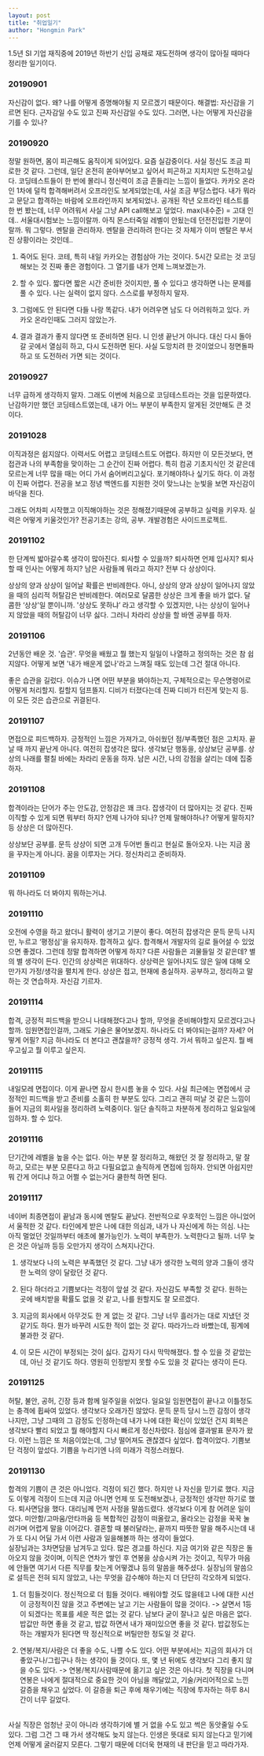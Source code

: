 ```yaml
---
layout: post
title: "취업일기"
author: "Hongmin Park"
---
```

1.5년 SI 기업 재직중에 2019년 하반기 신입 공채로 재도전하며 생각이 많아질 때마다 정리한 일기이다.

### 20190901
자신감이 없다. 왜? 나를 어떻게 증명해야될 지 모르겠기 때문이다. 해결법: 자신감을 기르면 된다. 근자감일 수도 있고 진짜 자신감일 수도 있다. 그러면, 나는 어떻게 자신감을 기를 수 있나?

### 20190920
정말 원하면, 몸이 피곤해도 움직이게 되어있다. 요즘 실감중이다. 사실 정신도 조금 피로한 것 같다. 그런데, 일단 온전히 쏟아부어보고 싶어서 피곤하고 지치지만 도전하고싶다. 코딩테스트들이 한 번에 몰리니 정신력이 조금 흔들리는 느낌이 들었다. 카카오 온라인 1차에 덜컥 합격해버려서 오프라인도 보게되었는데, 사실 조금 부담스럽다. 내가 뭐라고 문닫고 합격하는 바람에 오프라인까지 보게되었나. 공개된 작년 오프라인 테스트를 한 번 봤는데, 너무 어려워서 사실 그냥 API call해보고 덮었다. max(내수준) = 고대 인데.. 서울대시험보는 느낌이랄까. 아직 몬스터죽일 레벨이 안됬는데 던전진입한 기분이랄까. 뭐 그렇다. 멘탈을 관리하자. 멘탈을 관리하려 한다는 것 자체가 이미 멘탈은 부서진 상황이라는 것인데..

1. 죽어도 된다. 
코테, 특히 내일 카카오는 경험삼아 가는 것이다. 5시간 모르는 것 코딩해보는 것 진짜 좋은 경험이다. 그 열기를 내가 언제 느껴보겠는가.

2. 할 수 있다.
짧다면 짧은 시간 준비한 것이지만, 풀 수 있다고 생각하면 나는 문제를 풀 수 있다. 나는 실력이 없지 않다. 스스로를 부정하지 말자. 

3. 그럼에도 안 된다면
다들 나랑 똑같다. 내가 어려우면 남도 다 어려워하고 있다. 카카오 온라인때도 그러지 않았는가.

4. 결과
결과가 좋지 않다면 또 준비하면 된다. 니 인생 끝난거 아니다. 대신 다시 돌아갈 곳에서 열심히 하고, 다시 도전하면 된다. 사실 도망치려 한 것이었으니 정면돌파하고 또 도전하러 가면 되는 것이다. 

### 20190927
너무 급하게 생각하지 말자. 그래도 이번에 처음으로 코딩테스트라는 것을 입문하였다. 난감하기만 했던 코딩테스트였는데, 내가 어느 부분이 부족한지 알게된 것만해도 큰 것이다. 

### 20191028
이직과정은 쉽지않다. 이력서도 어렵고 코딩테스트도 어렵다. 하지만 이 모든것보다, 면접관과 나의 부족함을 맞이하는 그 순간이 진짜 어렵다. 특히 컴공 기초지식인 것 같은데 모르는게 너무 많을 때는 어디 가서 숨어버리고싶다. 포기해야하나 싶기도 하다. 이 과정이 진짜 어렵다. 
전공을 보고 정녕 백엔드를 지원한 것이 맞느냐는 눈빛을 보면 자신감이 바닥을 친다.

그래도 어차피 시작했고 이직해야하는 것은 정해졌기때문에 공부하고 실력을 키우자. 실력은 어떻게 키울것인가? 전공기초는 강의, 공부. 개발경험은 사이드프로젝트.

### 20191102
한 단계씩 밟아갈수록 생각이 많아진다. 퇴사할 수 있을까? 퇴사하면 언제 입사지? 퇴사할 때 인사는 어떻게 하지? 남은 사람들께 뭐라고 하지?
전부 다 상상이다.

상상의 양과 상상이 일어날 확률은 반비례한다. 아니, 상상의 양과 상상이 일어나지 않았을 때의 심리적 허탈감은 반비례한다. 
여러모로 달콤한 상상은 크게 좋을 바가 없다. 달콤한 ‘상상'일 뿐이니까. '상상도 못하냐’ 라고 생각할 수 있겠지만, 나는 상상이 일어나지 않았을 때의 허탈감이 너무 싫다. 
그러니 차라리 상상을 할 바엔 공부를 하자. 

### 20191106
2년동안 배운 것. '습관'. 무엇을 배웠고 뭘 했는지 일일이 나열하고 정의하는 것은 참 쉽지않다. 어떻게 보면 '내가 배운게 없나'라고 느껴질 때도 있는데 그건 절대 아니다.

좋은 습관을 길렀다. 이슈가 나면 어떤 부분을 봐야하는지, 구체적으로는 무슨명령어로 어떻게 처리할지. 킬할지 덤프뜰지. 디비가 터졌다는데 진짜 디비가 터진게 맞는지 등. 이 모든 것은 습관으로 귀결된다.

### 20191107
면접으로 피드백하자. 긍정적인 느낌은 가져가고, 아쉬웠던 점/부족했던 점은 고치자. 끝날 때 까지 끝난게 아니다. 여전히 잡생각은 많다. 생각보단 행동을, 상상보단 공부를. 상상의 나래를 펼칠 바에는 차라리 운동을 하자. 남은 시간, 나의 강점을 살리는 데에 집중하자. 

### 20191108
합격이라는 단어가 주는 안도감, 안정감은 꽤 크다. 잡생각이 더 많아지는 것 같다. 진짜 이직할 수 있게 되면 뭐부터 하지? 언제 나가야 되나? 언제 말해야하나? 어떻게 말하지? 등 상상은 더 많아진다.

상상보단 공부를. 문득 상상이 되면 고개 두어번 돌리고 현실로 돌아오자. 나는 지금 꿈을 꾸자는게 아니다. 꿈을 이루자는 거다. 정신차리고 준비하자. 

### 20191109
뭐 하나라도 더 봐야지 뭐하는거냐.

### 20191110
오전에 수영을 하고 왔더니 활력이 생기고 기분이 좋다. 여전히 잡생각은 문득 문득 나지만, 누르고 ‘평정심'을 유지하자. 합격하고 싶다. 합격해서 개발자의 길로 들어설 수 있었으면 좋겠다. 그런데 정말 합격하면 어떻게 하지? 다른 사람들은 괴물들일 것 같은데? 별의 별 생각이 든다. 인간의 상상력은 위대하다. 상상력은 일어나지도 않은 일에 대해 오만가지 가정/생각을 펼치게 한다. 상상은 접고, 현재에 충실하자. 공부하고, 정리하고 말하는 것 연습하자. 자신감 기르자. 

### 20191114
합격, 긍정적 피드백을 받으니 나태해졌다고나 할까, 무엇을 준비해야할지 모르겠다고나 할까. 임원면접인걸까, 그래도 기술은 물어보겠지. 하나라도 더 봐야되는걸까? 자세? 어떻게 어필? 
지금 하나라도 더 본다고 괜찮을까? 긍정적 생각. 가서 뭐하고 싶은지. 뭘 배우고싶고 뭘 이루고 싶은지.

### 20191115
내일모레 면접이다. 이게 끝나면 잠시 한시름 놓을 수 있다. 사실 최근에는 면접에서 긍정적인 피드백을 받고 준비를 소홀히 한 부분도 있다. 그리고 괜히 떠날 것 같은 느낌이 들어 지금의 회사일을 정리하려 노력중이다. 일단 솔직하고 차분하게 정리하고 일요일에 임하자. 할 수 있다.

### 20191116
단기간에 레벨을 높을 수는 없다. 아는 부분 잘 정리하고, 해왔던 것 잘 정리하고, 말 잘하고, 모르는 부분 모른다고 하고 다필요없고 솔직하게 면접에 임하자. 안되면 아쉽지만 뭐 간게 어디냐 하고 어쩔 수 없는거다 쿨한척 하면 된다.

### 20191117
네이버 최종면접이 끝남과 동시에 멘탈도 끝났다. 전반적으로 우호적인 느낌은 아니었어서 울적한 것 같다. 타인에게 받은 나에 대한 의심과, 내가 나 자신에게 하는 의심. 나는 아직 멀었던 것일까부터 애초에 불가능인가. 노력이 부족한가. 노력한다고 될까. 너무 늦은 것은 아닐까 등등 오만가지 생각이 스쳐지나간다.

1. 생각보다 나의 노력은 부족했던 것 같다. 그냥 내가 생각한 노력의 양과 그들이 생각한 노력의 양이 달랐던 것 같다.

2. 된다 하더라고 기쁨보다는 걱정이 앞설 것 같다. 자신감도 부족할 것 같다. 원하는 곳에 배치받을 확률도 없을 것 같고, 나를 원할지도 잘 모르겠다. 

3. 지금의 회사에서 아무것도 한 게 없는 것 같다. 그냥 너무 흘러가는 대로 지냈던 것 같기도 하다. 뭔가 바꾸려 시도한 적이 없는 것 같다. 따라가느라 바빴는데, 핑계에 불과한 것 같다. 

4. 이 모든 시간이 부정되는 것이 싫다. 갑자기 다시 막막해졌다. 할 수 있을 것 같았는데, 아닌 것 같기도 하다. 영원히 인정받지 못할 수도 있을 것 같다는 생각이 든다. 

### 20191125
허탈, 불안, 공허, 긴장 등과 함께 일주일을 쉬었다. 일요일 임원면접이 끝나고 이틀정도는  충격에 휩싸여 있었다. 생각보다 오래가진 않았다. 문득 문득 당시 느낀 감정이 생각나지만, 그냥 그때의 그 감정도 인정하는데 내가 나에 대한 확신이 있었던 건지 회복은 생각보다 빨리 되었고 뭘 해야할지 다시 빠르게 정신차렸다. 점심에 결과발표 문자가 왔다. 이런 느낌은 또 처음이었는데, 그냥 떨어져도 괜찮겠다 싶었다. 합격이었다. 기쁨보단 걱정이 앞섰다. 기쁨을 누리기엔 나의 미래가 걱정스러웠다. 

### 20191130
합격의 기쁨이 큰 것은 아니었다. 걱정이 되긴 했다. 하지만 나 자신을 믿기로 했다. 지금도 이렇게 걱정이 드는데 지금 아니면 언제 또 도전해보겠나, 긍정적인 생각만 하기로 했다. 퇴사면담을 했다. 대리님께 먼저 사정을 말씀드렸다. 생각보다 이게 참 어려운 일이었다. 미안함/고마움/안타까움 등 복합적인 감정이 떠올랐고, 올라오는 감정을 꾹꾹 눌러가며 어렵게 말을 이어갔다. 결혼할 때 불러달라는, 끝까지 따뜻한 말을 해주시는데 내가 또 다시 어딜 가서 이런 사람과 일을해볼까 하는 생각이 들었다.<br>
실장님과는 3차면담을 남겨두고 있다. 많은 경고를 하신다. 지금 여기와 같은 직장은 돌아오지 않을 것이며, 이직은 연차가 쌓인 후 연봉을 상승시켜 가는 것이고, 직무가 마음에 안들면 여기서 다른 직무를 찾는게 어떻겠냐 등의 말씀을 해주셨다. 실장님의 말씀으로 설득은 전혀 되지 않았고, 나는 무엇을 감수해야 하는지 더 단단히 각오하게 되었다. 

1. 더 힘들것이다. 정신적으로 더 힘들 것이다. 배워야할 것도 많을테고 나에 대한 시선이 긍정적이진 않을 것고 주변에는 날고 기는 사람들이 많을 것이다. 
-> 살면서 1등이 되겠다는 목표를 세운 적은 없는 것 같다. 남보다 굳이 잘나고 싶은 마음은 없다. 밥값만 하면 좋을 것 같고, 밥값 하면서 내가 재미있으면 좋을 것 같다. 밥값정도는 하는 개발자가 된다면 딱 정신적으로 버틸만한 정도일 것 같다.

2. 연봉/복지/사람은 더 좋을 수도, 나쁠 수도 있다. 어떤 부분에서는 지금의 회사가 더 좋았구나/그립구나 하는 생각이 들 것이다. 또, 몇 년 뒤에도 생각보다 그리 좋지 않을 수도 있다.
-> 연봉/복지/사람때문에 옮기고 싶은 것은 아니다. 첫 직장을 다니며 연봉은 나에게 절대적으로 중요한 것이 아님을 깨달았고, 기술/커리어적으로 느낀 갈증을 채우고 싶었다. 이 갈증을 퇴근 후에 채우기에는 직장에 투자하는 하루 8시간이 너무 길었다.
<br>
사실 직장은 엄청난 곳이 아니라 생각하기에 별 거 없을 수도 있고 썩은 동앗줄일 수도 있다. 그럼 그건 그 때 가서 생각해도 늦지 않는다. 인생은 뜻대로 되지 않는다고 믿기에 언제 어떻게 굴러갈지 모른다. 그렇기 때문에 더더욱 현재의 내 판단을 믿고 따라가자.






